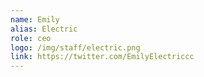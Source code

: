 ```yaml
---
name: Emily
alias: Electric
role: ceo
logo: /img/staff/electric.png
link: https://twitter.com/EmilyElectriccc
---
```

